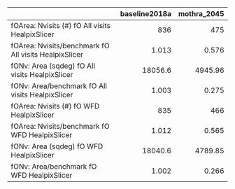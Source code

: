 |                                                       |   baseline2018a |   mothra_2045 |
|:------------------------------------------------------|----------------:|--------------:|
| fOArea: Nvisits (#) fO All visits HealpixSlicer       |         836     |       475     |
| fOArea: Nvisits/benchmark fO All visits HealpixSlicer |           1.013 |         0.576 |
| fONv: Area (sqdeg) fO All visits HealpixSlicer        |       18056.6   |      4945.96  |
| fONv: Area/benchmark fO All visits HealpixSlicer      |           1.003 |         0.275 |
| fOArea: Nvisits (#) fO WFD HealpixSlicer              |         835     |       466     |
| fOArea: Nvisits/benchmark fO WFD HealpixSlicer        |           1.012 |         0.565 |
| fONv: Area (sqdeg) fO WFD HealpixSlicer               |       18040.6   |      4789.85  |
| fONv: Area/benchmark fO WFD HealpixSlicer             |           1.002 |         0.266 |
